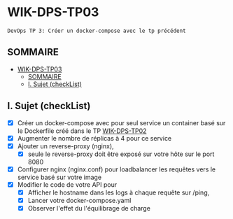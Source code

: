 # WIK-DPS-TP03
    DevOps TP 3: Créer un docker-compose avec le tp précédent

##  SOMMAIRE
- [WIK-DPS-TP03](#wik-dps-tp03)
  - [SOMMAIRE](#sommaire)
  - [I. Sujet (checkList)](#i-sujet-checklist)
  

## I. Sujet (checkList)

- [X] Créer un docker-compose avec pour seul service un container basé sur le Dockerfile créé dans le TP [WIK-DPS-TP02](https://github.com/Hyuga974/WIK-DPS-TP02.git)
- [X] Augmenter le nombre de réplicas à 4 pour ce service
- [X] Ajouter un reverse-proxy (nginx), 
  - [X] seule le reverse-proxy doit être exposé sur votre hôte sur le port 8080
- [X] Configurer nginx (nginx.conf) pour loadbalancer les requêtes vers le service basé sur votre image
- [X] Modifier le code de votre API pour 
  - [X] Afficher le hostname dans les logs à chaque requête sur /ping, 
  - [X] Lancer votre docker-compose.yaml 
  - [X] Observer l'effet du l'équilibrage de charge